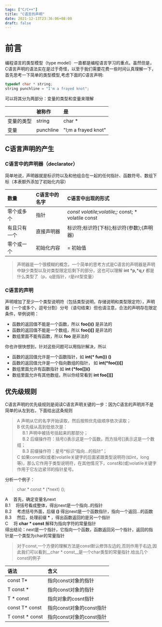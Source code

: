 ```yaml
---
tags: ["C/C++"]
title: "C语言的声明"
date: 2021-12-13T23:36:06+08:00
draft: false
---
```

# 前言
编程语言的类型模型（type model）一直都是编程语言学习的重点。虽然但是，C语言声明的语法实在是过于奇怪，以至于我们需要花费一些时间认真理解一下，首先思考一下简单的类型模型,考虑下面的C语言声明:

```cpp
typedef char * string;
string punchline = "I'm a frayed knot";
```

可以将其分为两部分：变量的类型和变量来理解  

|           | 被称作     |是                    |
|:---       |:---        |:---                  |
|变量的类型 |string      |char *                |
|变量       |punchline   |"I;m a frayed knot"   |

## C语言声明的产生

### C语言中的声明器（declarator）
简单地说，声明器就是标识符以及和他组合在一起的任何指针、函数符号、数组下标（本表额外添加了初始化内容）

|数量           |C语言中的名字  |C语言中出现的形式                                    |
|:---           |:---           |:---                                                 |
|零个或多个     |指针           |*const volatile;*volatile;*;* const; * volatile const|
|有且只有一个   |直接声明器     |标识符;标识符[下标];标识符(参数);(声明器)            |
|零个或一个     |初始化内容     |= 初始值                                             |

>声明器是一个很模糊的概念，一个简单的思考方式是C语言的声明器是声明中缺少类型以及对类型限定后剩下的部分，这也可以理解 __int *p,*q,r__ 都是什么类型了（p，q是指针，r是int型变量）

### C语言的声明
声明增加了至少一个类型说明符（包括类型说明，存储说明和类型限定符），声明器（一个或多个，逗号分割）分号（语句结束）但也请注意，合法的声明存在限定条件，举例说明：

+ 函数的返回值不能是一个函数，所以 __foo()()__ 是非法的
+ 函数的返回值不能是一个数组，所以 __foo()[]__ 是非法的
+ 数组里面不能有函数，所以 __foo[]()__ 是非法的  

你也许很快想到，针对这些问题可以用指针解决，所以

+ 函数的返回值允许是一个函数指针，如 __int(* fun()) ()__
+ 函数的返回值允许是一个指向数组的指针， 如 __int(*foo())[]__
+ 数组里面允许有函数指针 如 __int (*foo[])()__
+ 数组里面允许有其他数组，所以你经常看到 __int foo[][]__ 

## 优先级规则
C语言声明的优先级规则是阅读C语言声明关键的一步：因为C语言的声明并不是简单的从左到右，下面给出这条规则

>A 声明从它的名字开始读取，然后按照优先级顺序依次读取；  
>B 优先级从高到低依次是：  
>&emsp; B.1 声明中被括号括起来的那部分；  
>&emsp; B.2 后缀操作符：括号()表示这是一个函数，而方括号[]表示这是一个数组；   
>&emsp; B.3 前缀操作符：星号*标识“指向...的指针”；  
>C 如果const和(或者)volatile关键字的后面紧跟类型说明符(如int，long等)，那么它作用于类型说明符，在其他情况下，const和(或)volatile关键字作用于它左边紧邻的指针星号。  

分析一个例子：
>char * const * (*next) ();

A   &emsp;首先，确定变量名next  
B.1 &emsp;将括号看成整体，得出next是一个指向..的指针  
B.2 &emsp;考虑括号外面，后缀 **()** 得出next是一个函数指针，指向一个返回...的函数  
B.3 &emsp;然后，处理前缀 __*__ ，得出函数返回的是另一个指针  
C   &emsp;将 __char * const__ 解释为指向字符的常量指针  
得出结论：next是一个指针，它指向一个函数，函数返回另一个指针，返回的指针是一个类型为char的常量指针  

>对于const,一个方便的理解方法是const默认修饰左边的,否则作用于右边,因此我们可以看到__char * const__是一个char类型的常量指针.给出几个const的例子

|语法             |含义                        |
|:---             |:---                        |
| const T*         | 指向const对象的指针        |
| T const *       | 指向const对象的指针        |
| T * const       | 指向对象的cosnt指针        |
| const T* const   | 指向const对象的const指针   |
| T const * const | 指向const对象的const指针   |
